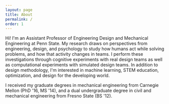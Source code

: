 ```yaml
---
layout: page
title: About
permalink: /
order: 1
---
```

Hi! I'm an Assistant Professor of Engineering Design and Mechanical Engineering at Penn State.  My research draws on perspectives from engineering, design, and psychology to study how humans act while solving problems, and how that activity changes in teams. I perform these investigations through cognitive experiments with real design teams as well as computational experiments with simulated design teams. In addition to design methodology, I'm interested in machine learning, STEM education, optimization, and design for the developing world.

I received my graduate degrees in mechanical engineering from Carnegie Mellon (PhD '16, MS '14), and a dual undergraduate degree in civil and mechanical engineering from Fresno State (BS '12).
